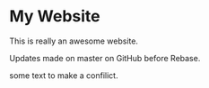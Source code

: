 # My Website
This is really an awesome website.

Updates made on master on GitHub before Rebase.

some text to make a confilict.
